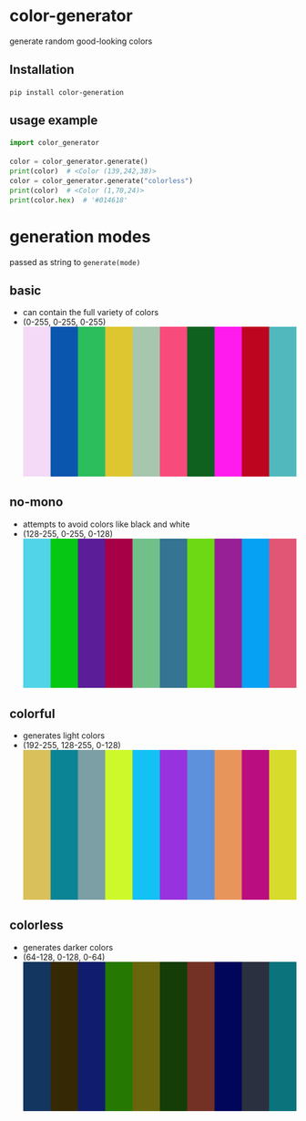 # color-generator
generate random good-looking colors

## Installation
`pip install color-generation`

## usage example

```python
import color_generator

color = color_generator.generate()
print(color)  # <Color (139,242,38)>
color = color_generator.generate("colorless")
print(color)  # <Color (1,70,24)>
print(color.hex)  # '#014618'
```

# generation modes
passed as string to `generate(mode)`

## basic
- can contain the full variety of colors
- (0-255, 0-255, 0-255)
![example: basic](https://github.com/PlayerG9/py-color-generator/raw/main/README.assets/example-basic.png)

## no-mono
- attempts to avoid colors like black and white
- (128-255, 0-255, 0-128)
![example: basic](https://github.com/PlayerG9/py-color-generator/raw/main/README.assets/example-no-mono.png)

## colorful
- generates light colors
- (192-255, 128-255, 0-128)
![example: basic](https://github.com/PlayerG9/py-color-generator/raw/main/README.assets/example-colorful.png)

## colorless
- generates darker colors
- (64-128, 0-128, 0-64)
![example: basic](https://github.com/PlayerG9/py-color-generator/raw/main/README.assets/example-colorless.png)
